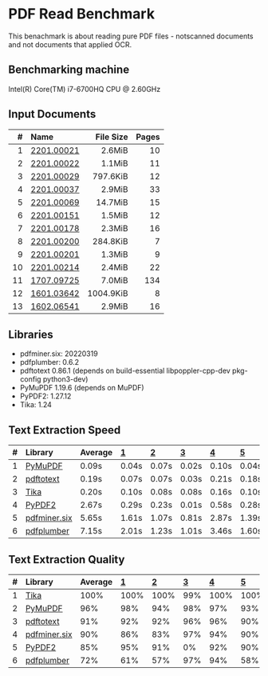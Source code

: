 # PDF Read Benchmark
This benachmark is about reading pure PDF files - notscanned documents and not documents that applied OCR.

## Benchmarking machine
 Intel(R) Core(TM) i7-6700HQ CPU @ 2.60GHz

## Input Documents
| #  |                        Name                        | File Size | Pages |
| -: | :------------------------------------------------- | --------: | ----: |
|  1 | [2201.00021](https://arxiv.org/pdf/2201.00021.pdf) |    2.6MiB |    10 |
|  2 | [2201.00022](https://arxiv.org/pdf/2201.00022.pdf) |    1.1MiB |    11 |
|  3 | [2201.00029](https://arxiv.org/pdf/2201.00029.pdf) |  797.6KiB |    12 |
|  4 | [2201.00037](https://arxiv.org/pdf/2201.00037.pdf) |    2.9MiB |    33 |
|  5 | [2201.00069](https://arxiv.org/pdf/2201.00069.pdf) |   14.7MiB |    15 |
|  6 | [2201.00151](https://arxiv.org/pdf/2201.00151.pdf) |    1.5MiB |    12 |
|  7 | [2201.00178](https://arxiv.org/pdf/2201.00178.pdf) |    2.3MiB |    16 |
|  8 | [2201.00200](https://arxiv.org/pdf/2201.00200.pdf) |  284.8KiB |     7 |
|  9 | [2201.00201](https://arxiv.org/pdf/2201.00201.pdf) |    1.3MiB |     9 |
| 10 | [2201.00214](https://arxiv.org/pdf/2201.00214.pdf) |    2.4MiB |    22 |
| 11 | [1707.09725](https://arxiv.org/pdf/1707.09725.pdf) |    7.0MiB |   134 |
| 12 | [1601.03642](https://arxiv.org/pdf/1601.03642.pdf) | 1004.9KiB |     8 |
| 13 | [1602.06541](https://arxiv.org/pdf/1602.06541.pdf) |    2.9MiB |    16 |

## Libraries
* pdfminer.six: 20220319
* pdfplumber: 0.6.2
* pdftotext 0.86.1 (depends on build-essential libpoppler-cpp-dev pkg-config python3-dev)
* PyMuPDF 1.19.6 (depends on MuPDF)
* PyPDF2: 1.27.12
* Tika: 1.24

## Text Extraction Speed

| #  |                          Library                          | Average | [   1   ](https://arxiv.org/pdf/2201.00021.pdf) | [   2   ](https://arxiv.org/pdf/2201.00022.pdf) | [   3   ](https://arxiv.org/pdf/2201.00029.pdf) | [   4   ](https://arxiv.org/pdf/2201.00037.pdf) | [   5   ](https://arxiv.org/pdf/2201.00069.pdf) | [   6   ](https://arxiv.org/pdf/2201.00151.pdf) | [   7   ](https://arxiv.org/pdf/2201.00178.pdf) | [   8   ](https://arxiv.org/pdf/2201.00200.pdf) | [   9   ](https://arxiv.org/pdf/2201.00201.pdf) | [  10   ](https://arxiv.org/pdf/2201.00214.pdf) | [  11   ](https://arxiv.org/pdf/1707.09725.pdf) | [  12   ](https://arxiv.org/pdf/1601.03642.pdf) | [  13   ](https://arxiv.org/pdf/1602.06541.pdf) |
| :- | :-------------------------------------------------------- | :------ | :---------------------------------------------- | :---------------------------------------------- | :---------------------------------------------- | :---------------------------------------------- | :---------------------------------------------- | :---------------------------------------------- | :---------------------------------------------- | :---------------------------------------------- | :---------------------------------------------- | :---------------------------------------------- | :---------------------------------------------- | :---------------------------------------------- | :---------------------------------------------- |
| 1  | [PyMuPDF        ](https://pypi.org/project/PyMuPDF/)      |   0.09s | 0.04s                                           | 0.07s                                           | 0.02s                                           | 0.10s                                           | 0.04s                                           | 0.16s                                           | 0.04s                                           | 0.03s                                           | 0.03s                                           | 0.41s                                           | 0.16s                                           | 0.02s                                           | 0.05s                                           |
| 2  | [pdftotext      ](https://pypi.org/project/pdftotext/)    |   0.19s | 0.07s                                           | 0.07s                                           | 0.03s                                           | 0.21s                                           | 0.18s                                           | 0.24s                                           | 0.11s                                           | 0.05s                                           | 0.05s                                           | 0.65s                                           | 0.66s                                           | 0.04s                                           | 0.09s                                           |
| 3  | [Tika           ](https://pypi.org/project/tika/)         |   0.20s | 0.10s                                           | 0.08s                                           | 0.08s                                           | 0.16s                                           | 0.10s                                           | 0.36s                                           | 0.08s                                           | 0.06s                                           | 0.07s                                           | 1.01s                                           | 0.31s                                           | 0.06s                                           | 0.11s                                           |
| 4  | [PyPDF2         ](https://pypi.org/project/PyPDF2/)       |   2.67s | 0.29s                                           | 0.23s                                           | 0.01s                                           | 0.58s                                           | 0.28s                                           | 6.14s                                           | 0.31s                                           | 0.15s                                           | 0.23s                                           | 24.06s                                          | 1.85s                                           | 0.13s                                           | 0.47s                                           |
| 5  | [pdfminer.six   ](https://pypi.org/project/pdfminer.six/) |   5.65s | 1.61s                                           | 1.07s                                           | 0.81s                                           | 2.87s                                           | 1.39s                                           | 11.11s                                          | 1.62s                                           | 1.31s                                           | 1.10s                                           | 41.14s                                          | 6.72s                                           | 0.71s                                           | 2.03s                                           |
| 6  | [pdfplumber     ](https://pypi.org/project/pdfplumber/)   |   7.15s | 2.01s                                           | 1.23s                                           | 1.01s                                           | 3.46s                                           | 1.60s                                           | 14.62s                                          | 1.58s                                           | 1.66s                                           | 1.35s                                           | 54.26s                                          | 7.22s                                           | 0.81s                                           | 2.13s                                           |

## Text Extraction Quality

| #  |                          Library                          | Average | [   1   ](https://arxiv.org/pdf/2201.00021.pdf) | [   2   ](https://arxiv.org/pdf/2201.00022.pdf) | [   3   ](https://arxiv.org/pdf/2201.00029.pdf) | [   4   ](https://arxiv.org/pdf/2201.00037.pdf) | [   5   ](https://arxiv.org/pdf/2201.00069.pdf) | [   6   ](https://arxiv.org/pdf/2201.00151.pdf) | [   7   ](https://arxiv.org/pdf/2201.00178.pdf) | [   8   ](https://arxiv.org/pdf/2201.00200.pdf) | [   9   ](https://arxiv.org/pdf/2201.00201.pdf) | [  10   ](https://arxiv.org/pdf/2201.00214.pdf) | [  11   ](https://arxiv.org/pdf/1707.09725.pdf) | [  12   ](https://arxiv.org/pdf/1601.03642.pdf) | [  13   ](https://arxiv.org/pdf/1602.06541.pdf) |
| :- | :-------------------------------------------------------- | :------ | :---------------------------------------------- | :---------------------------------------------- | :---------------------------------------------- | :---------------------------------------------- | :---------------------------------------------- | :---------------------------------------------- | :---------------------------------------------- | :---------------------------------------------- | :---------------------------------------------- | :---------------------------------------------- | :---------------------------------------------- | :---------------------------------------------- | :---------------------------------------------- |
| 1  | [Tika           ](https://pypi.org/project/tika/)         | 100%    | 100%                                            | 100%                                            |  99%                                            | 100%                                            | 100%                                            | 100%                                            | 100%                                            | 100%                                            | 100%                                            | 100%                                            | 100%                                            | 100%                                            | 100%                                            |
| 2  | [PyMuPDF        ](https://pypi.org/project/PyMuPDF/)      |  96%    |  98%                                            |  94%                                            |  98%                                            |  97%                                            |  93%                                            |  97%                                            |  95%                                            |  98%                                            |  99%                                            |  97%                                            |  95%                                            |  95%                                            |  92%                                            |
| 3  | [pdftotext      ](https://pypi.org/project/pdftotext/)    |  91%    |  92%                                            |  92%                                            |  96%                                            |  96%                                            |  90%                                            |  92%                                            |  93%                                            |  94%                                            |  97%                                            |  95%                                            |  92%                                            |  77%                                            |  78%                                            |
| 4  | [pdfminer.six   ](https://pypi.org/project/pdfminer.six/) |  90%    |  86%                                            |  83%                                            |  97%                                            |  94%                                            |  90%                                            |  89%                                            |  90%                                            |  94%                                            |  92%                                            |  95%                                            |  90%                                            |  83%                                            |  87%                                            |
| 5  | [PyPDF2         ](https://pypi.org/project/PyPDF2/)       |  85%    |  95%                                            |  91%                                            |   0%                                            |  92%                                            |  90%                                            |  89%                                            |  89%                                            |  97%                                            |  97%                                            |  89%                                            |  91%                                            |  94%                                            |  90%                                            |
| 6  | [pdfplumber     ](https://pypi.org/project/pdfplumber/)   |  72%    |  61%                                            |  57%                                            |  97%                                            |  94%                                            |  58%                                            |  61%                                            |  86%                                            |  67%                                            |  57%                                            |  93%                                            |  94%                                            |  65%                                            |  55%                                            |
